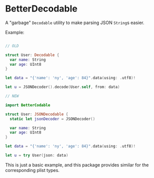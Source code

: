 # BetterDecodable
A "garbage" `Decodable` utility to make parsing JSON `String`s easier.

Example:
```swift

// OLD

struct User: Decodable {
  var name: String
  var age: UInt8
}

let data = "{'name': 'ny', 'age': 84}".data(using: .utf8)!

let u = JSONDecoder().decode(User.self, from: data)
```

```swift
// NEW

import BetterCodable

struct User: JSONDecodable {
  static let jsonDecoder = JSONDecoder()

  var name: String
  var age: UInt8
}

let data = "{'name': 'ny', 'age': 84}".data(using: .utf8)!

let u = try User(json: data)
```


This is just a basic example, and this package provides similar for the corresponding plist types.
